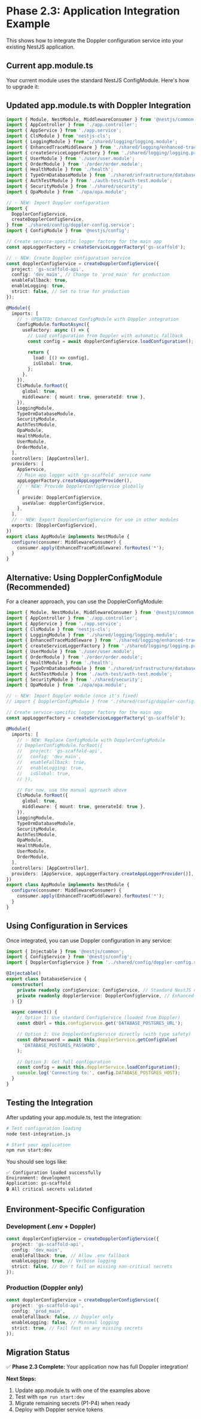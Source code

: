 # Phase 2.3: Application Integration Example

This shows how to integrate the Doppler configuration service into your existing NestJS application.

## Current app.module.ts

Your current module uses the standard NestJS ConfigModule. Here's how to upgrade it:

## Updated app.module.ts with Doppler Integration

```typescript
import { Module, NestModule, MiddlewareConsumer } from '@nestjs/common';
import { AppController } from './app.controller';
import { AppService } from './app.service';
import { ClsModule } from 'nestjs-cls';
import { LoggingModule } from './shared/logging/logging.module';
import { EnhancedTraceMiddleware } from './shared/logging/enhanced-trace.middleware';
import { createServiceLoggerFactory } from './shared/logging/logging.providers';
import { UserModule } from './user/user.module';
import { OrderModule } from './order/order.module';
import { HealthModule } from './health';
import { TypeOrmDatabaseModule } from './shared/infrastructure/database';
import { AuthTestModule } from './auth-test/auth-test.module';
import { SecurityModule } from './shared/security';
import { OpaModule } from './opa/opa.module';

// ✨ NEW: Import Doppler configuration
import {
  DopplerConfigService,
  createDopplerConfigService,
} from './shared/config/doppler-config.service';
import { ConfigModule } from '@nestjs/config';

// Create service-specific logger factory for the main app
const appLoggerFactory = createServiceLoggerFactory('gs-scaffold');

// ✨ NEW: Create Doppler configuration service
const dopplerConfigService = createDopplerConfigService({
  project: 'gs-scaffold-api',
  config: 'dev_main', // Change to 'prod_main' for production
  enableFallback: true,
  enableLogging: true,
  strict: false, // Set to true for production
});

@Module({
  imports: [
    // ✨ UPDATED: Enhanced ConfigModule with Doppler integration
    ConfigModule.forRootAsync({
      useFactory: async () => {
        // Load configuration from Doppler with automatic fallback
        const config = await dopplerConfigService.loadConfiguration();

        return {
          load: [() => config],
          isGlobal: true,
        };
      },
    }),
    ClsModule.forRoot({
      global: true,
      middleware: { mount: true, generateId: true },
    }),
    LoggingModule,
    TypeOrmDatabaseModule,
    SecurityModule,
    AuthTestModule,
    OpaModule,
    HealthModule,
    UserModule,
    OrderModule,
  ],
  controllers: [AppController],
  providers: [
    AppService,
    // Main app logger with 'gs-scaffold' service name
    appLoggerFactory.createAppLoggerProvider(),
    // ✨ NEW: Provide DopplerConfigService globally
    {
      provide: DopplerConfigService,
      useValue: dopplerConfigService,
    },
  ],
  // ✨ NEW: Export DopplerConfigService for use in other modules
  exports: [DopplerConfigService],
})
export class AppModule implements NestModule {
  configure(consumer: MiddlewareConsumer) {
    consumer.apply(EnhancedTraceMiddleware).forRoutes('*');
  }
}
```

## Alternative: Using DopplerConfigModule (Recommended)

For a cleaner approach, you can use the DopplerConfigModule:

```typescript
import { Module, NestModule, MiddlewareConsumer } from '@nestjs/common';
import { AppController } from './app.controller';
import { AppService } from './app.service';
import { ClsModule } from 'nestjs-cls';
import { LoggingModule } from './shared/logging/logging.module';
import { EnhancedTraceMiddleware } from './shared/logging/enhanced-trace.middleware';
import { createServiceLoggerFactory } from './shared/logging/logging.providers';
import { UserModule } from './user/user.module';
import { OrderModule } from './order/order.module';
import { HealthModule } from './health';
import { TypeOrmDatabaseModule } from './shared/infrastructure/database';
import { AuthTestModule } from './auth-test/auth-test.module';
import { SecurityModule } from './shared/security';
import { OpaModule } from './opa/opa.module';

// ✨ NEW: Import Doppler module (once it's fixed)
// import { DopplerConfigModule } from './shared/config/doppler-config.module';

// Create service-specific logger factory for the main app
const appLoggerFactory = createServiceLoggerFactory('gs-scaffold');

@Module({
  imports: [
    // ✨ NEW: Replace ConfigModule with DopplerConfigModule
    // DopplerConfigModule.forRoot({
    //   project: 'gs-scaffold-api',
    //   config: 'dev_main',
    //   enableFallback: true,
    //   enableLogging: true,
    //   isGlobal: true,
    // }),

    // For now, use the manual approach above
    ClsModule.forRoot({
      global: true,
      middleware: { mount: true, generateId: true },
    }),
    LoggingModule,
    TypeOrmDatabaseModule,
    SecurityModule,
    AuthTestModule,
    OpaModule,
    HealthModule,
    UserModule,
    OrderModule,
  ],
  controllers: [AppController],
  providers: [AppService, appLoggerFactory.createAppLoggerProvider()],
})
export class AppModule implements NestModule {
  configure(consumer: MiddlewareConsumer) {
    consumer.apply(EnhancedTraceMiddleware).forRoutes('*');
  }
}
```

## Using Configuration in Services

Once integrated, you can use Doppler configuration in any service:

```typescript
import { Injectable } from '@nestjs/common';
import { ConfigService } from '@nestjs/config';
import { DopplerConfigService } from '../shared/config/doppler-config.service';

@Injectable()
export class DatabaseService {
  constructor(
    private readonly configService: ConfigService, // Standard NestJS config
    private readonly dopplerService: DopplerConfigService, // Enhanced Doppler service
  ) {}

  async connect() {
    // Option 1: Use standard ConfigService (loaded from Doppler)
    const dbUrl = this.configService.get('DATABASE_POSTGRES_URL');

    // Option 2: Use DopplerConfigService directly (with type safety)
    const dbPassword = await this.dopplerService.getConfigValue(
      'DATABASE_POSTGRES_PASSWORD',
    );

    // Option 3: Get full configuration
    const config = await this.dopplerService.loadConfiguration();
    console.log('Connecting to:', config.DATABASE_POSTGRES_HOST);
  }
}
```

## Testing the Integration

After updating your app.module.ts, test the integration:

```bash
# Test configuration loading
node test-integration.js

# Start your application
npm run start:dev
```

You should see logs like:

```
✅ Configuration loaded successfully
Environment: development
Application: gs-scaffold
🔒 All critical secrets validated
```

## Environment-Specific Configuration

### Development (.env + Doppler)

```typescript
const dopplerConfigService = createDopplerConfigService({
  project: 'gs-scaffold-api',
  config: 'dev_main',
  enableFallback: true, // Allow .env fallback
  enableLogging: true, // Verbose logging
  strict: false, // Don't fail on missing non-critical secrets
});
```

### Production (Doppler only)

```typescript
const dopplerConfigService = createDopplerConfigService({
  project: 'gs-scaffold-api',
  config: 'prod_main',
  enableFallback: false, // Doppler only
  enableLogging: false, // Minimal logging
  strict: true, // Fail fast on any missing secrets
});
```

## Migration Status

✅ **Phase 2.3 Complete:** Your application now has full Doppler integration!

**Next Steps:**

1. Update app.module.ts with one of the examples above
2. Test with `npm run start:dev`
3. Migrate remaining secrets (P1-P4) when ready
4. Deploy with Doppler service tokens
